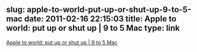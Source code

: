slug: apple-to-world-put-up-or-shut-up-9-to-5-mac
date: 2011-02-16 22:15:03
title: Apple to world: put up or shut up | 9 to 5 Mac
type: link
---

[Apple to world: put up or shut up | 9 to 5 Mac](http://www.9to5mac.com/52179/apple-to-world-put-up-or-shut-up)
